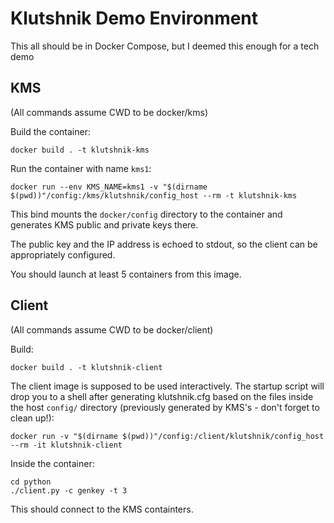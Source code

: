 Klutshnik Demo Environment
==========================

This all should be in Docker Compose, but I deemed this enough for a tech demo

## KMS

(All commands assume CWD to be docker/kms)

Build the container:

`docker build . -t klutshnik-kms`

Run the container with name `kms1`:

`docker run --env KMS_NAME=kms1 -v "$(dirname $(pwd))"/config:/kms/klutshnik/config_host --rm -t klutshnik-kms`

This bind mounts the `docker/config` directory to the container and generates KMS public and private keys there.

The public key and the IP address is echoed to stdout, so the client can be appropriately configured.

You should launch at least 5 containers from this image.

## Client

(All commands assume CWD to be docker/client)

Build:

`docker build . -t klutshnik-client`

The client image is supposed to be used interactively. The startup script will drop you to a shell after generating klutshnik.cfg based on the files inside the host `config/` directory (previously generated by KMS's - don't forget to clean up!):

`docker run -v "$(dirname $(pwd))"/config:/client/klutshnik/config_host --rm -it klutshnik-client`

Inside the container:

```
cd python
./client.py -c genkey -t 3
```

This should connect to the KMS containters.

